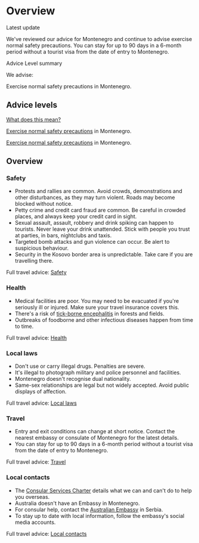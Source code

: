 # Overview

Latest update

We've reviewed our advice for Montenegro and continue to advise exercise normal safety precautions. You can stay for up to 90 days in a 6-month period without a tourist visa from the date of entry to Montenegro.

Advice Level summary

We advise:

Exercise normal safety precautions in Montenegro.

## Advice levels

[What does this mean?](/before-you-go/travel-advice-explained/)

[Exercise normal safety precautions](https://www.smartraveller.gov.au/consular-services/travel-advice-explained#level1) in Montenegro.

[Exercise normal safety precautions](https://www.smartraveller.gov.au/consular-services/travel-advice-explained#level1) in Montenegro.

## Overview

### Safety

* Protests and rallies are common. Avoid crowds, demonstrations and other disturbances, as they may turn violent. Roads may become blocked without notice.
* Petty crime and credit card fraud are common. Be careful in crowded places, and always keep your credit card in sight.
* Sexual assault, assault, robbery and drink spiking can happen to tourists. Never leave your drink unattended. Stick with people you trust at parties, in bars, nightclubs and taxis.
* Targeted bomb attacks and gun violence can occur. Be alert to suspicious behaviour.
* Security in the Kosovo border area is unpredictable. Take care if you are travelling there.

Full travel advice: [Safety](#safety)

### Health

* Medical facilities are poor. You may need to be evacuated if you're seriously ill or injured. Make sure your travel insurance covers this.
* There's a risk of [tick-borne encephalitis](https://www.who.int/immunization/diseases/tick_encephalitis/en/) in forests and fields.
* Outbreaks of foodborne and other infectious diseases happen from time to time.

Full travel advice: [Health](#health)

### Local laws

* Don't use or carry illegal drugs. Penalties are severe.
* It's illegal to photograph military and police personnel and facilities.
* Montenegro doesn't recognise dual nationality.
* Same-sex relationships are legal but not widely accepted. Avoid public displays of affection.

Full travel advice: [Local laws](#local-laws)

### Travel

* Entry and exit conditions can change at short notice. Contact the nearest embassy or consulate of Montenegro for the latest details.
* You can stay for up to 90 days in a 6-month period without a tourist visa from the date of entry to Montenegro.

Full travel advice: [Travel](#travel)

### Local contacts

* The [Consular Services Charter](/consular-services/consular-services-charter "Consular Services Charter") details what we can and can't do to help you overseas.
* Australia doesn't have an Embassy in Montenegro.
* For consular help, contact the [Australian Embassy](https://serbia.embassy.gov.au/) in Serbia.
* To stay up to date with local information, follow the embassy's social media accounts.

Full travel advice: [Local contacts](#local-contacts)